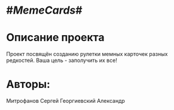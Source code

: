 # #*MemeCards*#


# Описание проекта

Проект посвящён созданию рулетки мемных карточек разных редкостей. Ваша цель - заполучить их все!


# Авторы:

Митрофанов Сергей
Георгиевский Александр
